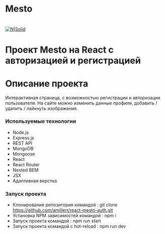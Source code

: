 # Mesto
#
[![N|Solid](https://pictures.s3.yandex.net/animation_topic/logo.svg)](https://praktikum.yandex.ru/)

# Проект Mesto на React с авторизацией и регистрацией

# Описание проекта

Интерактивная страница, c возможностью регистрации и авторизации пользователя.
На сайте можно изменить данные профиля, добавить / удалить / лайкнуть изображения.

### Используемые технологии
- Node.js
- Express.js
- REST API
- MongoDB
- Mongoose
- React
- React Router
- Nested BEM
- JSX
- Адаптивная верстка

### Запуск проекта

- Клонирование репозитория командой : git clone https://github.com/amillerr/react-mesto-auth.git
- Установка NPM зависимостей командой : npm i
- Запуск проекта командой : npm run start 
- Запуск проекта командой c hot-reload : npm run dev
